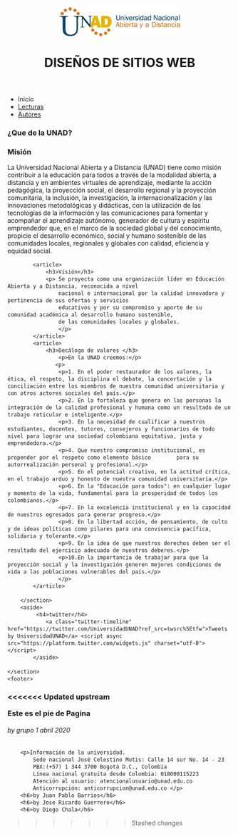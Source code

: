 <!DOCTYPE html>
<html lang-"en">
<head>
    <meta charset="UTF-8">
    <meta name="viewport" content="width=device-width, initial-scale=1.0"> 
    <title>Actividad 3 </title>
    <link rel="stylesheet" href="CSS/estilo.css">
</head>
<body>
    <header>
        <img src="IMG/logoUNAD-HD.jpg" alt="logo de la UNAD">
        <h1>DISEÑOS DE SITIOS WEB</h1>
    </header>
    <nav>
        <ul class="menu">
            <li class="boton"><a>Inicio</a>
          <li class="boton"><a href="pagina2.html">Lecturas</a>
            </li>
            </div>
            <li class="boton"><a href="pagina3.html">Autores</a>
                </li>
         </ul>
    </nav>
    <section class="contenedor">
        <section class="centrar">
            <article>
                <h3>¿Que de la UNAD?</h3>
                <h3>Misión</h3>
                <p> La Universidad Nacional Abierta y a Distancia (UNAD) tiene como misión contribuir a la
                    educación para todos a través de la modalidad abierta, a distancia y en ambientes virtuales
                    de aprendizaje, mediante la acción pedagógica, la proyección social, el desarrollo regional
                    y la proyección comunitaria, la inclusión, la investigación, la internacionalización y las
                    innovaciones metodológicas y didácticas, con la utilización de las tecnologías de la 
                    información y las comunicaciones para fomentar y acompañar el aprendizaje autónomo, 
                    generador de cultura y espíritu emprendedor que, en el marco de la sociedad global y del 
                    conocimiento, propicie el desarrollo económico, social y humano sostenible de las comunidades 
                    locales, regionales y globales con calidad, eficiencia y equidad social. 
                   </p>
            </article>

            <article>
                <h3>Visión</h3>
                <p> Se proyecta como una organización líder en Educación Abierta y a Distancia, reconocida a nivel 
                    nacional e internacional por la calidad innovadora y pertinencia de sus ofertas y servicios 
                    educativos y por su compromiso y aporte de su comunidad académica al desarrollo humano sostenible, 
                    de las comunidades locales y globales.
                    </p>
            </article>
            <article>
                <h3>Decálogo de valores </h3>
                    <p>En la UNAD creemos:</p>
                   <p>
                    <p>1. En el poder restaurador de los valores, la ética, el respeto, la disciplina el debate, la concertación y la conciliación entre los miembros de nuestra comunidad universitaria y con otros actores sociales del país.</p>
                    <p>2. En la fortaleza que genera en las personas la integración de la calidad profesional y humana como un resultado de un trabajo reticular e inteligente.</p>
                    <p>3. En la necesidad de cualificar a nuestros estudiantes, docentes, tutores, consejeros y funcionarios de todo nivel para lograr una sociedad colombiana equitativa, justa y emprendedora.</p>
                    <p>4. Que nuestro compromiso institucional, es propender por el respeto como elemento básico        para su autorrealización personal y profesional.</p>
                    <p>5. En el potencial creativo, en la actitud crítica, en el trabajo arduo y honesto de nuestra comunidad universitaria.</p>
                    <p>6. En la "Educación para todos": en cualquier lugar y momento de la vida, fundamental para la prosperidad de todos los colombianos.</p>
                    <p>7. En la excelencia institucional y en la capacidad de nuestros egresados para generar progreso.</p>
                    <p>8. En la libertad acción, de pensamiento, de culto y de ideas políticas como pilares para una convivencia pacífica, solidaria y tolerante.</p>
                    <p>9. En la idea de que nuestros derechos deben ser el resultado del ejercicio adecuado de nuestros deberes.</p>
                    <p>10.En la importancia de trabajar para que la proyección social y la investigación generen mejores condiciones de vida a las poblaciones vulnerables del país.</p>
                    </p>
            </article>

        </section>
        <aside>
             <h4>twitter</h4>
                <a class="twitter-timeline" href="https://twitter.com/UniversidadUNAD?ref_src=twsrc%5Etfw">Tweets by UniversidadUNAD</a> <script async src="https://platform.twitter.com/widgets.js" charset="utf-8"></script>
            </aside>
        
    </section>
    <footer>
<<<<<<< Updated upstream
        <p>Este es el pie de Pagina </p>
        <h6>by grupo 1 abril 2020</h6>
=======
        <p>Información de la universidad. 
            Sede nacional José Celestino Mutis: Calle 14 sur No. 14 - 23 
            PBX:(+57) 1 344 3700 Bogotá D.C., Colombia 
            Línea nacional gratuita desde Colombia: 018000115223 
            Atención al usuario: atencionalusuario@unad.edu.co 
            Anticorrupción: anticorrupcion@unad.edu.co </p>
        <h6>by Juan Pablo Barrios</h6>
        <h6>by Jose Ricardo Guerrero</h6>
        <h6>by Diego Chala</h6>
>>>>>>> Stashed changes
    </footer>

</boby>

</html>


